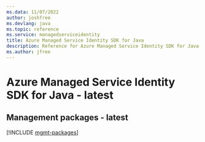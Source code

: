 ```yaml
---
ms.data: 11/07/2022
author: joshfree
ms.devlang: java
ms.topic: reference
ms.service: managedserviceidentity
title: Azure Managed Service Identity SDK for Java
description: Reference for Azure Managed Service Identity SDK for Java
ms.author: jfree
---
```

# Azure Managed Service Identity SDK for Java - latest

## Management packages - latest
[!INCLUDE [mgmt-packages](managed-service-identity-mgmt-index.md)]